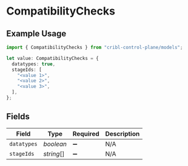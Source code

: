 # CompatibilityChecks

## Example Usage

```typescript
import { CompatibilityChecks } from "cribl-control-plane/models";

let value: CompatibilityChecks = {
  datatypes: true,
  stageIds: [
    "<value 1>",
    "<value 2>",
    "<value 3>",
  ],
};
```

## Fields

| Field              | Type               | Required           | Description        |
| ------------------ | ------------------ | ------------------ | ------------------ |
| `datatypes`        | *boolean*          | :heavy_minus_sign: | N/A                |
| `stageIds`         | *string*[]         | :heavy_minus_sign: | N/A                |